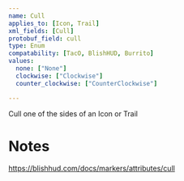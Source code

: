 ```yaml
---
name: Cull
applies_to: [Icon, Trail]
xml_fields: [Cull]
protobuf_field: cull
type: Enum
compatability: [TacO, BlishHUD, Burrito]
values:
  none: ["None"]
  clockwise: ["Clockwise"]
  counter_clockwise: ["CounterClockwise"]

---
```

Cull one of the sides of an Icon or Trail

Notes
=====
 https://blishhud.com/docs/markers/attributes/cull

